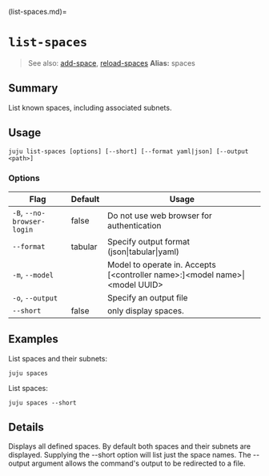 (list-spaces.md)=
# `list-spaces`
> See also: [add-space](#add-space), [reload-spaces](#reload-spaces)
**Alias:** spaces

## Summary
List known spaces, including associated subnets.

## Usage
```juju list-spaces [options] [--short] [--format yaml|json] [--output <path>]```

### Options
| Flag | Default | Usage |
| --- | --- | --- |
| `-B`, `--no-browser-login` | false | Do not use web browser for authentication |
| `--format` | tabular | Specify output format (json&#x7c;tabular&#x7c;yaml) |
| `-m`, `--model` |  | Model to operate in. Accepts [&lt;controller name&gt;:]&lt;model name&gt;&#x7c;&lt;model UUID&gt; |
| `-o`, `--output` |  | Specify an output file |
| `--short` | false | only display spaces. |

## Examples

List spaces and their subnets:

	juju spaces

List spaces:

	juju spaces --short


## Details
Displays all defined spaces. By default both spaces and their subnets are displayed.
Supplying the --short option will list just the space names.
The --output argument allows the command's output to be redirected to a file.